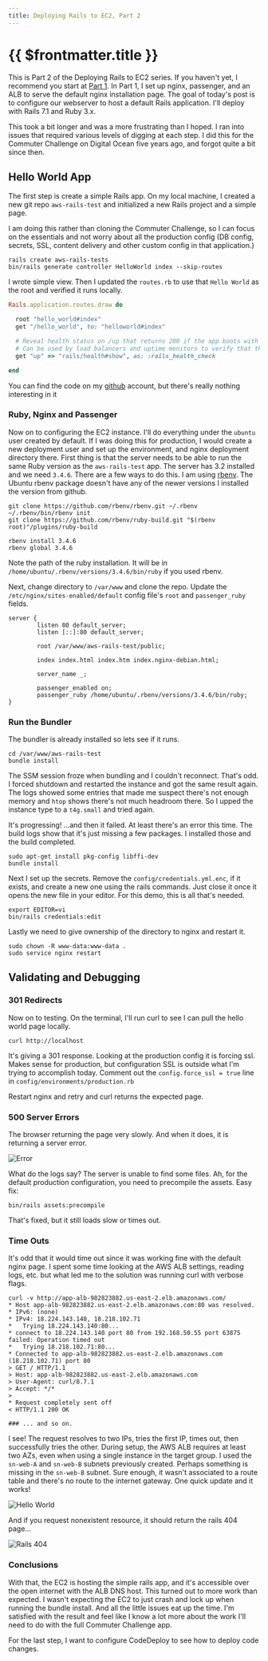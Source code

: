 ```yaml
---
title: Deploying Rails to EC2, Part 2
---
```


# {{ $frontmatter.title }}

This is Part 2 of the Deploying Rails to EC2 series. If you haven't yet, I recommend you start at [Part 1](2025-09-13_Deploying%20Rails%20Part%201.md). In Part 1, I set up nginx, passenger, and an ALB to serve the default nginx installation page. The goal of today's post is to configure our webserver to host a default Rails application. I'll deploy with Rails 7.1 and Ruby 3.x.

This took a bit longer and was a more frustrating than I hoped. I ran into issues that required various levels of digging at each step. I did this for the Commuter Challenge on Digital Ocean five years ago, and forgot quite a bit since then.

## Hello World App

The first step is create a simple Rails app. On my local machine, I created a new git repo `aws-rails-test` and initialized a new Rails project and a simple page. 

I am doing this rather than cloning the Commuter Challenge, so I can focus on the essentials and not worry about all the production config (DB config, secrets, SSL, content delivery and other custom config in that application.)

```shell
rails create aws-rails-tests
bin/rails generate controller HelloWorld index --skip-routes
```

I wrote simple view. Then I updated the `routes.rb` to use that `Hello World` as the root and verified it runs locally.

```ruby
Rails.application.routes.draw do

  root "hello_world#index"
  get "/hello_world", to: "helloworld#index"

  # Reveal health status on /up that returns 200 if the app boots with no exceptions, otherwise 500.
  # Can be used by load balancers and uptime monitors to verify that the app is live.
  get "up" => "rails/health#show", as: :rails_health_check

end
```

You can find the code on my [github](https://github.com/elmoren/aws-rails-test) account, but there's really nothing interesting in it

### Ruby, Nginx and Passenger

Now on to configuring the EC2 instance. I'll do everything under the `ubuntu` user created by default. If I was doing this for production, I would create a new deployment user and set up the environment, and nginx deployment directory there. First thing is that the server needs to be able to run the same Ruby version as the `aws-rails-test` app. The server has 3.2 installed and we need `3.4.6`. There are a few ways to do this. I am using [rbenv](https://github.com/rbenv/rbenv). The Ubuntu rbenv package doesn't have any of the newer versions I installed the version from github.

```shell
git clone https://github.com/rbenv/rbenv.git ~/.rbenv
~/.rbenv/bin/rbenv init
git clone https://github.com/rbenv/ruby-build.git "$(rbenv root)"/plugins/ruby-build

rbenv install 3.4.6
rbenv global 3.4.6
```

Note the path of the ruby installation. It will be in `/home/ubuntu/.rbenv/versions/3.4.6/bin/ruby` if you used rbenv.

Next, change directory to `/var/www` and clone the repo. Update the `/etc/nginx/sites-enabled/default` config file's `root` and `passenger_ruby` fields.

```shell
server {
        listen 80 default_server;
        listen [::]:80 default_server;
        
        root /var/www/aws-rails-test/public;
        
        index index.html index.htm index.nginx-debian.html;
        
        server_name _;

        passenger_enabled on;
        passenger_ruby /home/ubuntu/.rbenv/versions/3.4.6/bin/ruby;
}
```

### Run the Bundler

The bundler is already installed so lets see if it runs.

```shell
cd /var/www/aws-rails-test
bundle install
```

The SSM session froze when bundling and I couldn't reconnect. That's odd. I forced shutdown and restarted the instance and got the same result again. The logs showed some entries that made me suspect there's not enough memory and `htop` shows there's not much headroom there. So I upped the instance type to a `t4g.small` and tried again. 

It's progressing! ...and then it failed. At least there's an error this time. The build logs show that it's just missing a few packages. I installed those and the build completed.

```shell
sudo apt-get install pkg-config libffi-dev
bundle install
```

Next I set up the secrets. Remove the `config/credentials.yml.enc`, if it exists, and create a new one using the rails commands. Just close it once it opens the new file in your editor. For this demo, this is all that's needed.

```shell
export EDITOR=vi
bin/rails credentials:edit
```

Lastly we need to give ownership of the directory to nginx and restart it.

```shell
sudo chown -R www-data:www-data .
sudo service nginx restart
```

## Validating and Debugging

### 301 Redirects

Now on to testing. On the terminal, I'll run curl to see I can pull the hello world page locally.

```shell
curl http://localhost
```

It's giving a 301 response. Looking at the production config it is forcing ssl. Makes sense for production, but configuration SSL is outside what I'm trying to accomplish today.  Comment out the `config.force_ssl = true` line in `config/environments/production.rb`

Restart nginx and retry and curl returns the expected page. 

### 500 Server Errors

The browser returning the page very slowly. And when it does, it is returning a server error. 

![Error](/public/posts/bcc/error.png "Error page")

What do the logs say? The server is unable to find some files. Ah, for the default production configuration, you need to precompile the assets. Easy fix:

```shell
bin/rails assets:precompile
```

That's fixed, but it still loads slow or times out.

### Time Outs

It's odd that it would time out since it was working fine with the default nginx page. I spent some time looking at the AWS ALB settings, reading logs, etc. but what led me to the solution was running curl with verbose flags.

```shell
curl -v http://app-alb-982823882.us-east-2.elb.amazonaws.com/
* Host app-alb-982823882.us-east-2.elb.amazonaws.com:80 was resolved.
* IPv6: (none)
* IPv4: 18.224.143.140, 18.218.102.71
*   Trying 18.224.143.140:80...
* connect to 18.224.143.140 port 80 from 192.168.50.55 port 63875 failed: Operation timed out
*   Trying 18.218.102.71:80...
* Connected to app-alb-982823882.us-east-2.elb.amazonaws.com (18.218.102.71) port 80
> GET / HTTP/1.1
> Host: app-alb-982823882.us-east-2.elb.amazonaws.com
> User-Agent: curl/8.7.1
> Accept: */*
> 
* Request completely sent off
< HTTP/1.1 200 OK

### ... and so on.
```

I see! The request resolves to two IPs, tries the first IP, times out, then successfully tries the other. During setup, the AWS ALB requires at least two AZs, even when using a single instance in the target group. I used the `sn-web-A` and `sn-web-B` subnets previously created. Perhaps something is missing in the `sn-web-B` subnet. Sure enough, it wasn't associated to a route table and there's no route to the internet gateway. One quick update and it works!

![Hello World](/public/posts/bcc/success.png "Hello world page")

And if you request nonexistent resource, it should return the rails 404 page...

![Rails 404](/public/posts/bcc/404.png "404 page")

### Conclusions

With that, the EC2 is hosting the simple rails app, and it's accessible over the open internet with the ALB DNS host. This turned out to more work than expected. I wasn't expecting the EC2 to just crash and lock up when running the bundle install. And all the little issues eat up the time. I'm satisfied with the result and feel like I know a lot more about the work I'll need to do with the full Commuter Challenge app.

For the last step, I want to configure CodeDeploy to see how to deploy code changes. 